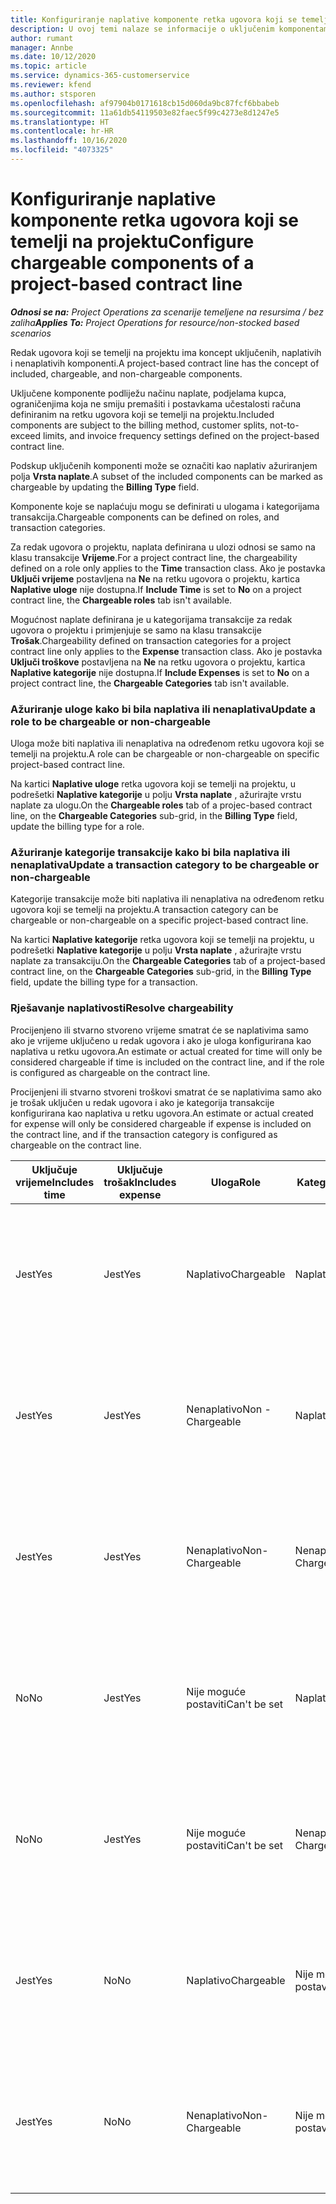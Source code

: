 ```yaml
---
title: Konfiguriranje naplative komponente retka ugovora koji se temelji na projektu
description: U ovoj temi nalaze se informacije o uključenim komponentama koje se naplaćuju i onima koje se ne naplaćuju na redcima ugovora.
author: rumant
manager: Annbe
ms.date: 10/12/2020
ms.topic: article
ms.service: dynamics-365-customerservice
ms.reviewer: kfend
ms.author: stsporen
ms.openlocfilehash: af97904b0171618cb15d060da9bc87fcf6bbabeb
ms.sourcegitcommit: 11a61db54119503e82faec5f99c4273e8d1247e5
ms.translationtype: HT
ms.contentlocale: hr-HR
ms.lasthandoff: 10/16/2020
ms.locfileid: "4073325"
---
```

# <a name="configure-chargeable-components-of-a-project-based-contract-line"></a><span data-ttu-id="9f595-103">Konfiguriranje naplative komponente retka ugovora koji se temelji na projektu</span><span class="sxs-lookup"><span data-stu-id="9f595-103">Configure chargeable components of a project-based contract line</span></span>

<span data-ttu-id="9f595-104">_**Odnosi se na:** Project Operations za scenarije temeljene na resursima / bez zaliha_</span><span class="sxs-lookup"><span data-stu-id="9f595-104">_**Applies To:** Project Operations for resource/non-stocked based scenarios_</span></span>

<span data-ttu-id="9f595-105">Redak ugovora koji se temelji na projektu ima koncept uključenih, naplativih i nenaplativih komponenti.</span><span class="sxs-lookup"><span data-stu-id="9f595-105">A project-based contract line has the concept of included, chargeable, and non-chargeable components.</span></span>

<span data-ttu-id="9f595-106">Uključene komponente podliježu načinu naplate, podjelama kupca, ograničenjima koja ne smiju premašiti i postavkama učestalosti računa definiranim na retku ugovora koji se temelji na projektu.</span><span class="sxs-lookup"><span data-stu-id="9f595-106">Included components are subject to the billing method, customer splits, not-to-exceed limits, and invoice frequency settings defined on the project-based contract line.</span></span>

<span data-ttu-id="9f595-107">Podskup uključenih komponenti može se označiti kao naplativ ažuriranjem polja **Vrsta naplate**.</span><span class="sxs-lookup"><span data-stu-id="9f595-107">A subset of the included components can be marked as chargeable by updating the **Billing Type** field.</span></span>

<span data-ttu-id="9f595-108">Komponente koje se naplaćuju mogu se definirati u ulogama i kategorijama transakcija.</span><span class="sxs-lookup"><span data-stu-id="9f595-108">Chargeable components can be defined on roles, and transaction categories.</span></span>

<span data-ttu-id="9f595-109">Za redak ugovora o projektu, naplata definirana u ulozi odnosi se samo na klasu transakcije **Vrijeme**.</span><span class="sxs-lookup"><span data-stu-id="9f595-109">For a project contract line, the chargeability defined on a role only applies to the **Time** transaction class.</span></span> <span data-ttu-id="9f595-110">Ako je postavka **Uključi vrijeme** postavljena na **Ne** na retku ugovora o projektu, kartica **Naplative uloge** nije dostupna.</span><span class="sxs-lookup"><span data-stu-id="9f595-110">If **Include Time** is set to **No** on a project contract line, the **Chargeable roles** tab isn't available.</span></span>

<span data-ttu-id="9f595-111">Mogućnost naplate definirana je u kategorijama transakcije za redak ugovora o projektu i primjenjuje se samo na klasu transakcije **Trošak**.</span><span class="sxs-lookup"><span data-stu-id="9f595-111">Chargeability defined on transaction categories for a project contract line only applies to the **Expense** transaction class.</span></span> <span data-ttu-id="9f595-112">Ako je postavka **Uključi troškove** postavljena na **Ne** na retku ugovora o projektu, kartica **Naplative kategorije** nije dostupna.</span><span class="sxs-lookup"><span data-stu-id="9f595-112">If **Include Expenses** is set to **No** on a project contract line, the **Chargeable Categories** tab isn't available.</span></span>

### <a name="update-a-role-to-be-chargeable-or-non-chargeable"></a><span data-ttu-id="9f595-113">Ažuriranje uloge kako bi bila naplativa ili nenaplativa</span><span class="sxs-lookup"><span data-stu-id="9f595-113">Update a role to be chargeable or non-chargeable</span></span>

<span data-ttu-id="9f595-114">Uloga može biti naplativa ili nenaplativa na određenom retku ugovora koji se temelji na projektu.</span><span class="sxs-lookup"><span data-stu-id="9f595-114">A role can be chargeable or non-chargeable on specific project-based contract line.</span></span>

<span data-ttu-id="9f595-115">Na kartici **Naplative uloge** retka ugovora koji se temelji na projektu, u podrešetki **Naplative kategorije** u polju **Vrsta naplate** , ažurirajte vrstu naplate za ulogu.</span><span class="sxs-lookup"><span data-stu-id="9f595-115">On the **Chargeable roles** tab of a projec-based contract line, on the **Chargeable Categories** sub-grid, in the **Billing Type** field, update the billing type for a role.</span></span>

### <a name="update-a-transaction-category-to-be-chargeable-or-non-chargeable"></a><span data-ttu-id="9f595-116">Ažuriranje kategorije transakcije kako bi bila naplativa ili nenaplativa</span><span class="sxs-lookup"><span data-stu-id="9f595-116">Update a transaction category to be chargeable or non-chargeable</span></span>

<span data-ttu-id="9f595-117">Kategorije transakcije može biti naplativa ili nenaplativa na određenom retku ugovora koji se temelji na projektu.</span><span class="sxs-lookup"><span data-stu-id="9f595-117">A transaction category can be chargeable or non-chargeable on a specific project-based contract line.</span></span>

<span data-ttu-id="9f595-118">Na kartici **Naplative kategorije** retka ugovora koji se temelji na projektu, u podrešetki **Naplative kategorije** u polju **Vrsta naplate** , ažurirajte vrstu naplate za transakciju.</span><span class="sxs-lookup"><span data-stu-id="9f595-118">On the **Chargeable Categories** tab of a project-based contract line, on the **Chargeable Categories** sub-grid, in the **Billing Type** field, update the billing type for a transaction.</span></span>

### <a name="resolve-chargeability"></a><span data-ttu-id="9f595-119">Rješavanje naplativosti</span><span class="sxs-lookup"><span data-stu-id="9f595-119">Resolve chargeability</span></span>

<span data-ttu-id="9f595-120">Procijenjeno ili stvarno stvoreno vrijeme smatrat će se naplativima samo ako je vrijeme uključeno u redak ugovora i ako je uloga konfigurirana kao naplativa u retku ugovora.</span><span class="sxs-lookup"><span data-stu-id="9f595-120">An estimate or actual created for time will only be considered chargeable if time is included on the contract line, and if the role is configured as chargeable on the contract line.</span></span>

<span data-ttu-id="9f595-121">Procijenjeni ili stvarno stvoreni troškovi smatrat će se naplativima samo ako je trošak uključen u redak ugovora i ako je kategorija transakcije konfigurirana kao naplativa u retku ugovora.</span><span class="sxs-lookup"><span data-stu-id="9f595-121">An estimate or actual created for expense will only be considered chargeable if expense is included on the contract line, and if the transaction category is configured as chargeable on the contract line.</span></span>

| <span data-ttu-id="9f595-122">Uključuje vrijeme</span><span class="sxs-lookup"><span data-stu-id="9f595-122">Includes time</span></span> | <span data-ttu-id="9f595-123">Uključuje trošak</span><span class="sxs-lookup"><span data-stu-id="9f595-123">Includes expense</span></span> | <span data-ttu-id="9f595-124">Uloga</span><span class="sxs-lookup"><span data-stu-id="9f595-124">Role</span></span> | <span data-ttu-id="9f595-125">Kategorija</span><span class="sxs-lookup"><span data-stu-id="9f595-125">Category</span></span> | <span data-ttu-id="9f595-126">Zadatak</span><span class="sxs-lookup"><span data-stu-id="9f595-126">Task</span></span> |
| --- | --- | --- | --- | --- |
| <span data-ttu-id="9f595-127">Jest</span><span class="sxs-lookup"><span data-stu-id="9f595-127">Yes</span></span> | <span data-ttu-id="9f595-128">Jest</span><span class="sxs-lookup"><span data-stu-id="9f595-128">Yes</span></span> | <span data-ttu-id="9f595-129">Naplativo</span><span class="sxs-lookup"><span data-stu-id="9f595-129">Chargeable</span></span> | <span data-ttu-id="9f595-130">Naplativo</span><span class="sxs-lookup"><span data-stu-id="9f595-130">Chargeable</span></span> | <span data-ttu-id="9f595-131">Naplata za stvarno vrijeme: Naplativo</span><span class="sxs-lookup"><span data-stu-id="9f595-131">Billing on a time actual: Chargeable</span></span> </br><span data-ttu-id="9f595-132">Vrsta naplate na stvarnom trošku: Naplativo</span><span class="sxs-lookup"><span data-stu-id="9f595-132">Billing type on an expense actual: Chargeable</span></span> |
| <span data-ttu-id="9f595-133">Jest</span><span class="sxs-lookup"><span data-stu-id="9f595-133">Yes</span></span> | <span data-ttu-id="9f595-134">Jest</span><span class="sxs-lookup"><span data-stu-id="9f595-134">Yes</span></span> | <span data-ttu-id="9f595-135">Nenaplativo</span><span class="sxs-lookup"><span data-stu-id="9f595-135">Non - Chargeable</span></span> | <span data-ttu-id="9f595-136">Naplativo</span><span class="sxs-lookup"><span data-stu-id="9f595-136">Chargeable</span></span> | <span data-ttu-id="9f595-137">Naplata za stvarno vrijeme: Nenaplativo</span><span class="sxs-lookup"><span data-stu-id="9f595-137">Billing on a time actual: Non-Chargeable</span></span> </br><span data-ttu-id="9f595-138">Vrsta naplate na stvarnom trošku: Naplativo</span><span class="sxs-lookup"><span data-stu-id="9f595-138">Billing type on an expense actual: Chargeable</span></span> |
| <span data-ttu-id="9f595-139">Jest</span><span class="sxs-lookup"><span data-stu-id="9f595-139">Yes</span></span> | <span data-ttu-id="9f595-140">Jest</span><span class="sxs-lookup"><span data-stu-id="9f595-140">Yes</span></span> | <span data-ttu-id="9f595-141">Nenaplativo</span><span class="sxs-lookup"><span data-stu-id="9f595-141">Non-Chargeable</span></span> | <span data-ttu-id="9f595-142">Nenaplativo</span><span class="sxs-lookup"><span data-stu-id="9f595-142">Non-Chargeable</span></span> | <span data-ttu-id="9f595-143">Naplata za stvarno vrijeme: Nenaplativo</span><span class="sxs-lookup"><span data-stu-id="9f595-143">Billing on a time actual: Non-Chargeable</span></span> </br><span data-ttu-id="9f595-144">Vrsta naplate na stvarnom trošku: Nenaplativo</span><span class="sxs-lookup"><span data-stu-id="9f595-144">Billing type on an expense actual: Non-Chargeable</span></span> |
| <span data-ttu-id="9f595-145">No</span><span class="sxs-lookup"><span data-stu-id="9f595-145">No</span></span> | <span data-ttu-id="9f595-146">Jest</span><span class="sxs-lookup"><span data-stu-id="9f595-146">Yes</span></span> | <span data-ttu-id="9f595-147">Nije moguće postaviti</span><span class="sxs-lookup"><span data-stu-id="9f595-147">Can't be set</span></span> | <span data-ttu-id="9f595-148">Naplativo</span><span class="sxs-lookup"><span data-stu-id="9f595-148">Chargeable</span></span> | <span data-ttu-id="9f595-149">Naplata za stvarno vrijeme: Nenaplativo</span><span class="sxs-lookup"><span data-stu-id="9f595-149">Billing on a time actual: Not available</span></span> </br><span data-ttu-id="9f595-150">Vrsta naplate na stvarnom trošku: Naplativo</span><span class="sxs-lookup"><span data-stu-id="9f595-150">Billing type on an expense actual:Chargeable</span></span> |
| <span data-ttu-id="9f595-151">No</span><span class="sxs-lookup"><span data-stu-id="9f595-151">No</span></span> | <span data-ttu-id="9f595-152">Jest</span><span class="sxs-lookup"><span data-stu-id="9f595-152">Yes</span></span> | <span data-ttu-id="9f595-153">Nije moguće postaviti</span><span class="sxs-lookup"><span data-stu-id="9f595-153">Can't be set</span></span> | <span data-ttu-id="9f595-154">Nenaplativo</span><span class="sxs-lookup"><span data-stu-id="9f595-154">Non-Chargeable</span></span> | <span data-ttu-id="9f595-155">Naplata za stvarno vrijeme: Nenaplativo</span><span class="sxs-lookup"><span data-stu-id="9f595-155">Billing on a time actual: Not available</span></span> </br><span data-ttu-id="9f595-156">Vrsta naplate na stvarnom trošku: Nenaplativo</span><span class="sxs-lookup"><span data-stu-id="9f595-156">Billing type on an expense actual: Non-chargeable</span></span> |
| <span data-ttu-id="9f595-157">Jest</span><span class="sxs-lookup"><span data-stu-id="9f595-157">Yes</span></span> | <span data-ttu-id="9f595-158">No</span><span class="sxs-lookup"><span data-stu-id="9f595-158">No</span></span> | <span data-ttu-id="9f595-159">Naplativo</span><span class="sxs-lookup"><span data-stu-id="9f595-159">Chargeable</span></span> | <span data-ttu-id="9f595-160">Nije moguće postaviti</span><span class="sxs-lookup"><span data-stu-id="9f595-160">Can't be set</span></span> | <span data-ttu-id="9f595-161">Naplata za stvarno vrijeme: Naplativo</span><span class="sxs-lookup"><span data-stu-id="9f595-161">Billing on a time actual: Chargeable</span></span> </br><span data-ttu-id="9f595-162">Vrsta naplate na stvarnom trošku: Nenaplativo</span><span class="sxs-lookup"><span data-stu-id="9f595-162">Billing type on an expense actual: Not available</span></span> |
| <span data-ttu-id="9f595-163">Jest</span><span class="sxs-lookup"><span data-stu-id="9f595-163">Yes</span></span> | <span data-ttu-id="9f595-164">No</span><span class="sxs-lookup"><span data-stu-id="9f595-164">No</span></span> | <span data-ttu-id="9f595-165">Nenaplativo</span><span class="sxs-lookup"><span data-stu-id="9f595-165">Non-Chargeable</span></span> | <span data-ttu-id="9f595-166">Nije moguće postaviti</span><span class="sxs-lookup"><span data-stu-id="9f595-166">Can't be set</span></span> | <span data-ttu-id="9f595-167">Naplata za stvarno vrijeme: Nenaplativo</span><span class="sxs-lookup"><span data-stu-id="9f595-167">Billing on a time actual: Non-chargeable</span></span> </br> <span data-ttu-id="9f595-168">Vrsta naplate na stvarnom trošku: Nenaplativo</span><span class="sxs-lookup"><span data-stu-id="9f595-168">Billing type on an expense actual: Not available</span></span> |
